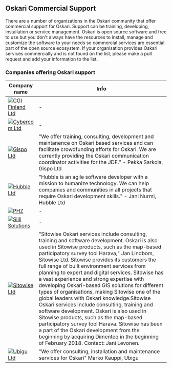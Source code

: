 ## Oskari Commercial Support

There are a number of organizations in the Oskari community that offer commercial support for Oskari. Support can be training, developing, installation or service management. 
Oskari is open source software and free to use but you don't always have the resources to install, manage and customize the software to your needs so commercial services are essential part of the open source ecosystem. 
If your organisation provides Oskari services commercially and is not found on the list, please make a pull request and add your information to the list.


### Companies offering Oskari support

<table class="table table-striped">
  <thead>
    <tr>
      <th scope="col">Company name</th>
      <th scope="col">Info</th>
    </tr>
  </thead>
  <tbody>
    <tr>
      <td><a href="http://www.cgi.fi/" target="_blank"><img src="https://upload.wikimedia.org/wikipedia/fi/b/b8/CGI_logo_180x180.png" wifth="300" alt="CGI Finland Ltd"></a></td>
      <td>-</td>
    </tr>
    </tr>
      <tr>
      <td><a href="https://www.cybercom.com/" target="_blank"><img src="https://www.cybercom.com/static/cybercom/img/cybercom_logox2.png" wifth="300" alt="Cybercom Ltd"></a></td>
      <td>-</td>
    </tr>
      <tr>
      <td><a href="http://www.gispo.fi/" target="_blank"><img src="https://www.gispo.fi/~gispo/wp-content/themes/gispo/gispologosvg.svg" wifth="300" alt="Gispo Ltd"></a></td>
      <td>"We offer training, consulting, development and maintanence on Oskari based services and can facilitate crowdfunding efforts for Oskari. We are currently providing the Oskari communication coordinator activities for the JDF." - Pekka Sarkola, Gispo Ltd</td>
    </tr>
      <tr>
      <td><a href="https://hubble.fi/" target="_blank"><img src="https://hubble.fi/wp-content/uploads/2018/12/logo-before.png" wifth="300" alt="Hubble Ltd"></a></td>
      <td>"Hubble is an agile software developer with a mission to humanize technology. We can help companies and communities in all projects that require Oskari development skills." - Jani Nurmi, Hubble Ltd</td>
      </tr>
      <tr>
      <td><a href="https://phz.fi/" target="_blank"><img src="https://ric.phz.fi/aHR0cHM6Ly9waHouZmkvYXBwL3VwbG9hZHMvMjAxOC8wMS9jcm9wcGVkLWZ1bGxzdGFja2xvZ28tMi5wbmc=?width=1280" wifth="300" alt="PHZ"></a></td>
      <td>-</td>
      </tr>
      <tr>
      <td><a href="https://www.siili.com/?gclid=EAIaIQobChMI7oT4j8iG6wIVh94YCh3Vog-dEAAYASAAEgLcgvD_BwE" target="_blank"><img src="https://upload.wikimedia.org/wikipedia/fi/thumb/a/a2/Siili_Solutionsin_logo.svg/383px-Siili_Solutionsin_logo.svg.png" wifth="300" alt="Siili Solutions"></a></td>
      <td>-</td>
    </tr>
      <tr>
      <td><a href="https://www.sitowise.com/en" target="_blank"><img src="/images/logo/sitowise.png" wifth="300" alt="Sitowise Ltd"></a></td>
      <td>"Sitowise Oskari services include consulting, training and software development. Oskari is also used in Sitowise products, such as the map-based participatory survey tool Harava," Jan Lindbom, Sitowise Ltd. Sitowise provides its customers the full range of built environment services from planning to expert and digital services. Sitowise has a vast experience and strong expertise with developing Oskari-based GIS solutions for different types of organisations, making Sitowise one of the global leaders with Oskari knowledge.Sitowise Oskari services include consulting, training and software development. Oskari is also used in Sitowise products, such as the map-based participatory survey tool Harava. Sitowise has been a part of the Oskari development from the beginning by acquiring Dimenteq in the beginning of February 2018. Contact: Jani Levonen.</td>
    </tr>
      <tr>
      <td><a href="https://www.ubigu.fi/en/" target="_blank"><img src="https://www.ubigu.fi/img/logos/ubigu_logo.svg" wifth="300" alt="Ubigu Ltd"></a></td>
      <td>"We offer consulting, installation and maintenance services for Oskari"  Marko Kauppi, Ubigu</td>
    </tr>
  </tbody>
</table>

